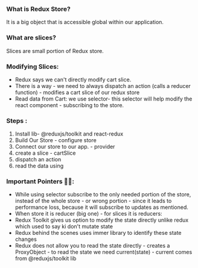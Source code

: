 ### What is Redux Store?

It is a big object that is accessible global within our application.

### What are slices?

Slices are small portion of Redux store.

### Modifying Slices:

- Redux says we can't directly modify cart slice.
- There is a way - we need to always dispatch an action (calls a reducer function) - modifies a cart slice of our redux store
- Read data from Cart: we use selector- this selector will help modify the react component - subscribing to the store.

### Steps :

1. Install lib- @reduxjs/toolkit and react-redux
2. Build Our Store - configure store
3. Connect our store to our app. - provider
4. create a slice - cartSlice
5. dispatch an action
6. read the data using

### Important Pointers 🎯😲:

- While using selector subscribe to the only needed portion of the store, instead of the whole store - or wrong portion - since it leads to performance loss, because it will subscribe to updates as mentioned.
- When store it is reducer (big one) - for slices it is reducers:
- Redux Toolkit gives us option to modify the state directly unlike redux which used to say ki don't mutate state
- Redux behind the scenes uses immer library to identify these state changes
- Redux does not allow you to read the state directly - creates a ProxyObject - to read the state we need current(state) - current comes from @reduxjs/toolkit lib

